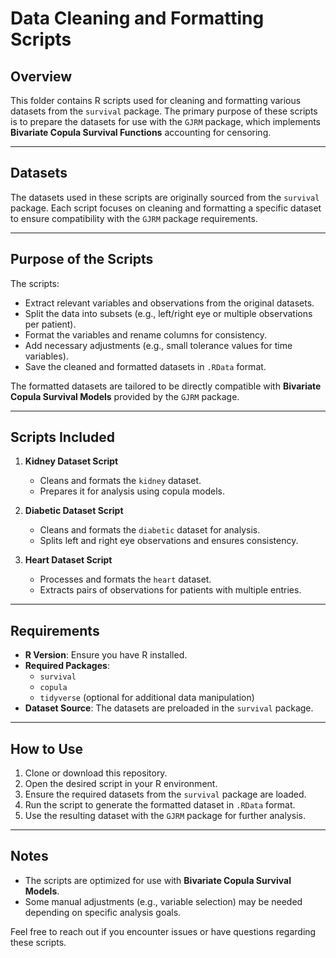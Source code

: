 # Data Cleaning and Formatting Scripts

## Overview
This folder contains R scripts used for cleaning and formatting various datasets from the `survival` package. The primary purpose of these scripts is to prepare the datasets for use with the `GJRM` package, which implements **Bivariate Copula Survival Functions** accounting for censoring.

---

## Datasets
The datasets used in these scripts are originally sourced from the `survival` package. Each script focuses on cleaning and formatting a specific dataset to ensure compatibility with the `GJRM` package requirements.

---

## Purpose of the Scripts
The scripts:
- Extract relevant variables and observations from the original datasets.
- Split the data into subsets (e.g., left/right eye or multiple observations per patient).
- Format the variables and rename columns for consistency.
- Add necessary adjustments (e.g., small tolerance values for time variables).
- Save the cleaned and formatted datasets in `.RData` format.

The formatted datasets are tailored to be directly compatible with **Bivariate Copula Survival Models** provided by the `GJRM` package.

---

## Scripts Included
1. **Kidney Dataset Script**  
   - Cleans and formats the `kidney` dataset.
   - Prepares it for analysis using copula models.

2. **Diabetic Dataset Script**  
   - Cleans and formats the `diabetic` dataset for analysis.
   - Splits left and right eye observations and ensures consistency.

3. **Heart Dataset Script**  
   - Processes and formats the `heart` dataset.
   - Extracts pairs of observations for patients with multiple entries.

---

## Requirements
- **R Version**: Ensure you have R installed.
- **Required Packages**:
  - `survival`
  - `copula`
  - `tidyverse` (optional for additional data manipulation)
- **Dataset Source**: The datasets are preloaded in the `survival` package.

---

## How to Use
1. Clone or download this repository.
2. Open the desired script in your R environment.
3. Ensure the required datasets from the `survival` package are loaded.
4. Run the script to generate the formatted dataset in `.RData` format.
5. Use the resulting dataset with the `GJRM` package for further analysis.

---

## Notes
- The scripts are optimized for use with **Bivariate Copula Survival Models**.
- Some manual adjustments (e.g., variable selection) may be needed depending on specific analysis goals.

Feel free to reach out if you encounter issues or have questions regarding these scripts.
